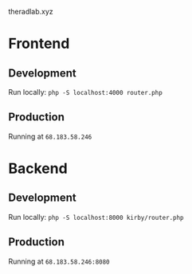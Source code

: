 theradlab.xyz

# Frontend

## Development
Run locally: `php -S localhost:4000 router.php`

## Production
Running at `68.183.58.246`

# Backend

## Development
Run locally: `php -S localhost:8000 kirby/router.php`

## Production
Running at `68.183.58.246:8080`